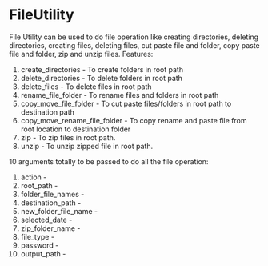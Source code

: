 # FileUtility
File Utility can be used to do file operation like creating directories, deleting directories, creating files, deleting files, cut paste file and folder, copy paste file and folder, zip and unzip files.
Features:
1. create_directories - To create folders in root path
2. delete_directories - To delete folders in root path
3. delete_files - To delete files in root path
4. rename_file_folder - To rename files and folders in root path
5. copy_move_file_folder - To cut paste files/folders in root path to destination path
6. copy_move_rename_file_folder - To copy rename and paste file from root location to destination folder
7. zip - To zip files in root path.
8. unzip - To unzip zipped file in root path.

10 arguments totally to be passed to do all the file operation:
1. action -
2. root_path -
3. folder_file_names -
4. destination_path -
5. new_folder_file_name -
6. selected_date - 
7. zip_folder_name -
8. file_type -
9. password -
10. output_path -
